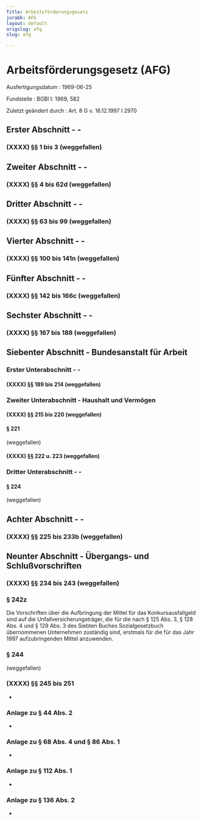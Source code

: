 ```yaml
---
Title: Arbeitsförderungsgesetz
jurabk: AFG
layout: default
origslug: afg
slug: afg

---
```


# Arbeitsförderungsgesetz (AFG)

Ausfertigungsdatum
:   1969-06-25

Fundstelle
:   BGBl I: 1969, 582

Zuletzt geändert durch
:   Art. 8 G v. 16.12.1997 I 2970

## Erster Abschnitt - -

### (XXXX) §§ 1 bis 3 (weggefallen)

## Zweiter Abschnitt - -

### (XXXX) §§ 4 bis 62d (weggefallen)

## Dritter Abschnitt - -

### (XXXX) §§ 63 bis 99 (weggefallen)

## Vierter Abschnitt - -

### (XXXX) §§ 100 bis 141n (weggefallen)

## Fünfter Abschnitt - -

### (XXXX) §§ 142 bis 166c (weggefallen)

## Sechster Abschnitt - -

### (XXXX) §§ 167 bis 188 (weggefallen)

## Siebenter Abschnitt - Bundesanstalt für Arbeit

### Erster Unterabschnitt - -

#### (XXXX) §§ 189 bis 214 (weggefallen)

### Zweiter Unterabschnitt - Haushalt und Vermögen

#### (XXXX) §§ 215 bis 220 (weggefallen)

#### § 221

(weggefallen)

#### (XXXX) §§ 222 u. 223 (weggefallen)

### Dritter Unterabschnitt - -

#### § 224

(weggefallen)

## Achter Abschnitt - -

### (XXXX) §§ 225 bis 233b (weggefallen)

## Neunter Abschnitt - Übergangs- und Schlußvorschriften

### (XXXX) §§ 234 bis 243 (weggefallen)

### § 242z

Die Vorschriften über die Aufbringung der Mittel für das
Konkursausfallgeld sind auf die Unfallversicherungsträger, die für die
nach § 125 Abs. 3, § 128 Abs. 4 und § 129 Abs. 3 des Siebten Buches
Sozialgesetzbuch übernommenen Unternehmen zuständig sind, erstmals für
die für das Jahr 1997 aufzubringenden Mittel anzuwenden.

### § 244

(weggefallen)

### (XXXX) §§ 245 bis 251

-

### Anlage zu § 44 Abs. 2

-

### Anlage zu § 68 Abs. 4 und § 86 Abs. 1

-

### Anlage zu § 112 Abs. 1

-

### Anlage zu § 136 Abs. 2

-

